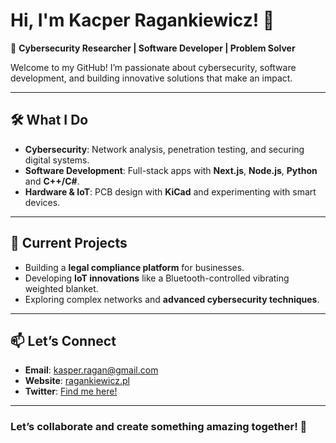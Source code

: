 # Hi, I'm Kacper Ragankiewicz! 👋  

🚀 **Cybersecurity Researcher | Software Developer | Problem Solver**  

Welcome to my GitHub! I’m passionate about cybersecurity, software development, and building innovative solutions that make an impact.

---

## 🛠️ What I Do  

- **Cybersecurity**: Network analysis, penetration testing, and securing digital systems.  
- **Software Development**: Full-stack apps with **Next.js**, **Node.js**, **Python** and **C++/C#**.  
- **Hardware & IoT**: PCB design with **KiCad** and experimenting with smart devices.  

---

## 🌱 Current Projects  

- Building a **legal compliance platform** for businesses.  
- Developing **IoT innovations** like a Bluetooth-controlled vibrating weighted blanket.  
- Exploring complex networks and **advanced cybersecurity techniques**.

---

## 📫 Let’s Connect  

- **Email**: [kasper.ragan@gmail.com](mailto:kasper.ragan@gmail.com)  
- **Website**: [ragankiewicz.pl](https://ragankiewicz.pl)  
- **Twitter**: [Find me here!](#)  

---

### Let’s collaborate and create something amazing together! 🚀  
